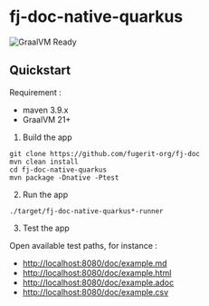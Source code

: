 # fj-doc-native-quarkus

![GraalVM Ready](https://img.shields.io/badge/GraalVM-Ready-orange?style=plastic)

## Quickstart

Requirement :

- maven 3.9.x
- GraalVM 21+

1. Build the app

```shell
git clone https://github.com/fugerit-org/fj-doc
mvn clean install
cd fj-doc-native-quarkus
mvn package -Dnative -Ptest
```

2. Run the app

```shell
./target/fj-doc-native-quarkus*-runner
```

3. Test the app

Open available test paths, for instance : 

* <http://localhost:8080/doc/example.md>
* <http://localhost:8080/doc/example.html>
* <http://localhost:8080/doc/example.adoc>
* <http://localhost:8080/doc/example.csv>
